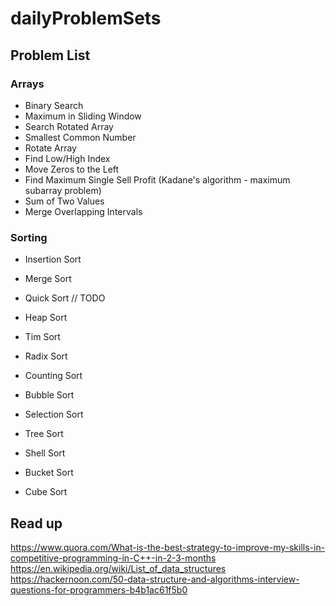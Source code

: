 # dailyProblemSets

## Problem List

### Arrays

* Binary Search
* Maximum in Sliding Window
* Search Rotated Array
* Smallest Common Number
* Rotate Array
* Find Low/High Index
* Move Zeros to the Left
* Find Maximum Single Sell Profit (Kadane's algorithm - maximum subarray problem)
* Sum of Two Values
* Merge Overlapping Intervals


### Sorting

* Insertion Sort
* Merge Sort
* Quick Sort
// TODO
* Heap Sort
* Tim Sort

* Radix Sort
* Counting Sort

* Bubble Sort
* Selection Sort
* Tree Sort
* Shell Sort
* Bucket Sort
* Cube Sort


## Read up
https://www.quora.com/What-is-the-best-strategy-to-improve-my-skills-in-competitive-programming-in-C++-in-2-3-months
https://en.wikipedia.org/wiki/List_of_data_structures
https://hackernoon.com/50-data-structure-and-algorithms-interview-questions-for-programmers-b4b1ac61f5b0
